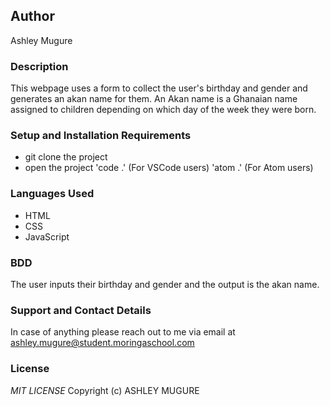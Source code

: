 ## Author
Ashley Mugure

### Description
This webpage uses a form to collect the user's birthday and gender and generates an akan name for them. An Akan name is a Ghanaian name assigned to children depending on which day of the week they were born.

### Setup and Installation Requirements
- git clone the project
- open the project
'code .' (For VSCode users)
'atom .' (For Atom users)

### Languages Used
- HTML
- CSS
- JavaScript

### BDD
The user inputs their birthday and gender and the output is the akan name.

### Support and Contact Details
In case of anything please reach out to me via email at ashley.mugure@student.moringaschool.com

### License
*MIT LICENSE*
Copyright (c) ASHLEY MUGURE